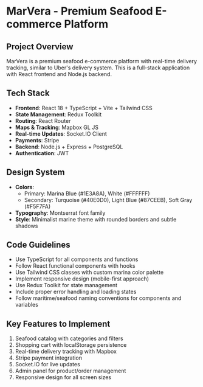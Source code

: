 <!-- Use this file to provide workspace-specific custom instructions to Copilot. For more details, visit https://code.visualstudio.com/docs/copilot/copilot-customization#_use-a-githubcopilotinstructionsmd-file -->

# MarVera - Premium Seafood E-commerce Platform

## Project Overview
MarVera is a premium seafood e-commerce platform with real-time delivery tracking, similar to Uber's delivery system. This is a full-stack application with React frontend and Node.js backend.

## Tech Stack
- **Frontend**: React 18 + TypeScript + Vite + Tailwind CSS
- **State Management**: Redux Toolkit
- **Routing**: React Router
- **Maps & Tracking**: Mapbox GL JS
- **Real-time Updates**: Socket.IO Client
- **Payments**: Stripe
- **Backend**: Node.js + Express + PostgreSQL
- **Authentication**: JWT

## Design System
- **Colors**: 
  - Primary: Marina Blue (#1E3A8A), White (#FFFFFF)
  - Secondary: Turquoise (#40E0D0), Light Blue (#87CEEB), Soft Gray (#F5F7FA)
- **Typography**: Montserrat font family
- **Style**: Minimalist marine theme with rounded borders and subtle shadows

## Code Guidelines
- Use TypeScript for all components and functions
- Follow React functional components with hooks
- Use Tailwind CSS classes with custom marina color palette
- Implement responsive design (mobile-first approach)
- Use Redux Toolkit for state management
- Include proper error handling and loading states
- Follow maritime/seafood naming conventions for components and variables

## Key Features to Implement
1. Seafood catalog with categories and filters
2. Shopping cart with localStorage persistence
3. Real-time delivery tracking with Mapbox
4. Stripe payment integration
5. Socket.IO for live updates
6. Admin panel for product/order management
7. Responsive design for all screen sizes
